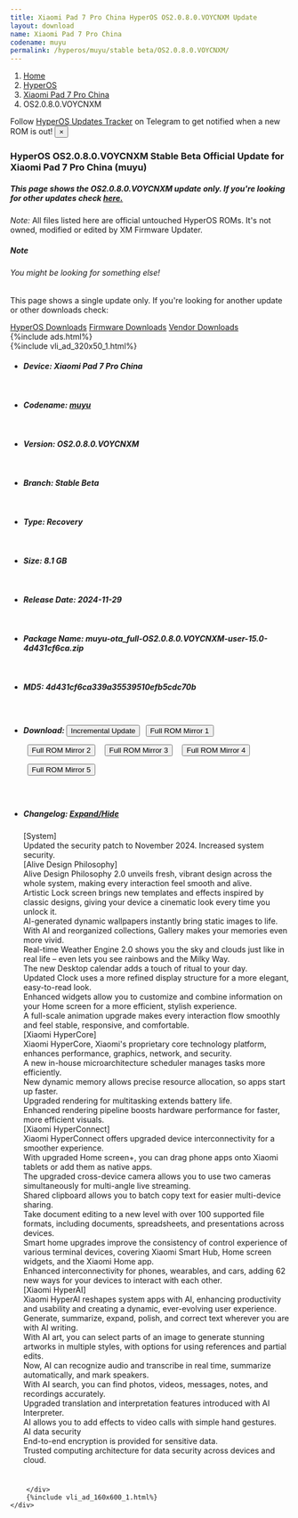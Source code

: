 ```yaml
---
title: Xiaomi Pad 7 Pro China HyperOS OS2.0.8.0.VOYCNXM Update
layout: download
name: Xiaomi Pad 7 Pro China
codename: muyu
permalink: /hyperos/muyu/stable beta/OS2.0.8.0.VOYCNXM/
---
```

<nav aria-label="breadcrumb">
    <ol class="breadcrumb">
        <li class="breadcrumb-item"><a href="/">Home</a></li>
        <li class="breadcrumb-item"><a href="/hyperos/">HyperOS</a></li>
        <li class="breadcrumb-item"><a href="/hyperos/muyu/">Xiaomi Pad 7 Pro China</a></li>
        <li class="breadcrumb-item active" aria-current="page">OS2.0.8.0.VOYCNXM</li>
    </ol>
</nav>
<div class="alert alert-primary alert-dismissible fade show" role="alert">
    Follow <a href="https://t.me/MIUIUpdatesTracker" class="alert-link">HyperOS Updates Tracker</a> on Telegram to get
    notified when a new ROM is out!
    <button type="button" class="close" data-dismiss="alert" aria-label="Close">
        <span aria-hidden="true">&times;</span>
    </button>
</div>
<div class="col-12 mx-auto">
    <h3 class="title bg-light p-2 rounded">HyperOS OS2.0.8.0.VOYCNXM Stable Beta Official Update for Xiaomi Pad 7 Pro China (muyu)</h3>
    <h5>This page shows the OS2.0.8.0.VOYCNXM update only. If you're looking for other updates check
        <a href="/hyperos/muyu/">here.</a></h5>
    <p><i>Note: </i>All files listed here are official untouched HyperOS ROMs.
        It's not owned, modified or edited by XM Firmware Updater.</p>
    <div class="card">
        <div class="card-body">
            <h5 class="card-title">Note</h5>
            <h6 class="card-subtitle mb-2 text-muted">You might be looking for something else!</h6>
            <p class="card-text">This page shows a single update only.
                If you're looking for another update or other downloads check:</p>
            <a href="/hyperos/" class="card-link">HyperOS Downloads</a>
            <a href="/firmware/" class="card-link">Firmware Downloads</a>
            <a href="/vendor/" class="card-link">Vendor Downloads</a>
        </div>
    </div>
    {%include ads.html%}
    <div class="row justify-content-center">
        <div class="col-10" id="downloads">
                    <div class="card card-body">
            {%include vli_ad_320x50_1.html%}
            <ul class="list-unstyled">
                <li style="padding-bottom: 10px;">
                    <h5><b>Device: </b>Xiaomi Pad 7 Pro China</h5>
                </li>
                <li style="padding-bottom: 10px;">
                    <h5><b>Codename: </b> <a href="/hyperos/muyu/" target="_blank">muyu</a> </h5>
                </li>
                <li style="padding-bottom: 10px;">
                    <h5><b>Version: </b>OS2.0.8.0.VOYCNXM</h5>
                </li>
                <li style="padding-bottom: 10px;">
                    <h5><b>Branch: </b>Stable Beta</h5>
                </li>
                <li style="padding-bottom: 10px;">
                    <h5><b>Type: </b>Recovery</h5>
                </li>
                <li style="padding-bottom: 10px;">
                    <h5><b>Size: </b>8.1 GB</h5>
                </li>
                <li style="padding-bottom: 10px;">
                    <h5><b>Release Date: </b>2024-11-29</h5>
                </li>
                <li style="padding-bottom: 10px;">
                    <h5><b>Package Name: </b><span id="filename" class="text-dark">muyu-ota_full-OS2.0.8.0.VOYCNXM-user-15.0-4d431cf6ca.zip</span></h5>
                </li>
                <li style="padding-bottom: 10px;">
                    <h5><b>MD5: </b><span id="md5" class="text-muted">4d431cf6ca339a35539510efb5cdc70b</span></h5>
                </li>
                <li style="padding-bottom: 10px;">
                    <h5><b>Download: </b><button type="button" id="incremental_download" class="btn btn-warning" onclick="window.open('https://bigota.d.miui.com/OS2.0.8.0.VOYCNXM/muyu-ota_incremental-OS2.0.7.0.VOYCNXM-OS2.0.8.0.VOYCNXM-user-15.0-3659223444.zip', '_blank');"><i class="fa fa-download"></i> Incremental Update</button> <button type="button" id="download" class="btn btn-primary" style="margin: 7px;" onclick="window.open('https://cdnorg.d.miui.com/OS2.0.8.0.VOYCNXM/muyu-ota_full-OS2.0.8.0.VOYCNXM-user-15.0-4d431cf6ca.zip', '_blank');"><i class="fa fa-download"></i> Full ROM Mirror 1</button> <button type="button" id="download" class="btn btn-primary" style="margin: 7px;" onclick="window.open('https://bkt-sgp-miui-ota-update-alisgp.oss-ap-southeast-1.aliyuncs.com/OS2.0.8.0.VOYCNXM/muyu-ota_full-OS2.0.8.0.VOYCNXM-user-15.0-4d431cf6ca.zip', '_blank');"><i class="fa fa-download"></i> Full ROM Mirror 2</button> <button type="button" id="download" class="btn btn-primary" style="margin: 7px;" onclick="window.open('https://bn.d.miui.com/OS2.0.8.0.VOYCNXM/muyu-ota_full-OS2.0.8.0.VOYCNXM-user-15.0-4d431cf6ca.zip', '_blank');"><i class="fa fa-download"></i> Full ROM Mirror 3</button> <button type="button" id="download" class="btn btn-primary" style="margin: 7px;" onclick="window.open('https://bigota.d.miui.com/OS2.0.8.0.VOYCNXM/muyu-ota_full-OS2.0.8.0.VOYCNXM-user-15.0-4d431cf6ca.zip', '_blank');"><i class="fa fa-download"></i> Full ROM Mirror 4</button> <button type="button" id="download" class="btn btn-primary" style="margin: 7px;" onclick="window.open('https://hugeota.d.miui.com/OS2.0.8.0.VOYCNXM/muyu-ota_full-OS2.0.8.0.VOYCNXM-user-15.0-4d431cf6ca.zip', '_blank');"><i class="fa fa-download"></i> Full ROM Mirror 5</button></h5>
                </li>
                <li style="padding-bottom: 10px;">
                    <h5><b>Changelog: </b><a href="#muyu_1_changelog" data-toggle="collapse" role="button"
                            aria-expanded="false" aria-controls="muyu_1_changelog"> <i class="fa fa-arrow-down"
                                aria-hidden="true"></i> Expand/Hide</a></h5>
                    <div class="collapse" id="muyu_1_changelog">
                        <p id="changelog_text">[System]<br>Updated the security patch to November 2024. Increased system security.<br>[Alive Design Philosophy]<br>Alive Design Philosophy 2.0 unveils fresh, vibrant design across the whole system, making every interaction feel smooth and alive.<br>Artistic Lock screen brings new templates and effects inspired by classic designs, giving your device a cinematic look every time you unlock it.<br>AI-generated dynamic wallpapers instantly bring static images to life.<br>With AI and reorganized collections, Gallery makes your memories even more vivid.<br>Real-time Weather Engine 2.0 shows you the sky and clouds just like in real life – even lets you see rainbows and the Milky Way.<br>The new Desktop calendar adds a touch of ritual to your day.<br>Updated Clock uses a more refined display structure for a more elegant, easy-to-read look.<br>Enhanced widgets allow you to customize and combine information on your Home screen for a more efficient, stylish experience.<br>A full-scale animation upgrade makes every interaction flow smoothly and feel stable, responsive, and comfortable.<br>[Xiaomi HyperCore]<br>Xiaomi HyperCore, Xiaomi's proprietary core technology platform, enhances performance, graphics, network, and security.<br>A new in-house microarchitecture scheduler manages tasks more efficiently.<br>New dynamic memory allows precise resource allocation, so apps start up faster.<br>Upgraded rendering for multitasking extends battery life.<br>Enhanced rendering pipeline boosts hardware performance for faster, more efficient visuals.<br>[Xiaomi HyperConnect]<br>Xiaomi HyperConnect offers upgraded device interconnectivity for a smoother experience.<br>With upgraded Home screen+, you can drag phone apps onto Xiaomi tablets or add them as native apps.<br>The upgraded cross-device camera allows you to use two cameras simultaneously for multi-angle live streaming.<br>Shared clipboard allows you to batch copy text for easier multi-device sharing.<br>Take document editing to a new level with over 100 supported file formats, including documents, spreadsheets, and presentations across devices.<br>Smart home upgrades improve the consistency of control experience of various terminal devices, covering Xiaomi Smart Hub, Home screen widgets, and the Xiaomi Home app.<br>Enhanced interconnectivity for phones, wearables, and cars, adding 62 new ways for your devices to interact with each other.<br>[Xiaomi HyperAI]<br>Xiaomi HyperAI reshapes system apps with AI, enhancing productivity and usability and creating a dynamic, ever-evolving user experience.<br>Generate, summarize, expand, polish, and correct text wherever you are with AI writing.<br>With AI art, you can select parts of an image to generate stunning artworks in multiple styles, with options for using references and partial edits.<br>Now, AI can recognize audio and transcribe in real time, summarize automatically, and mark speakers.<br>With AI search, you can find photos, videos, messages, notes, and recordings accurately.<br>Upgraded translation and interpretation features introduced with AI Interpreter.<br>AI allows you to add effects to video calls with simple hand gestures.<br>AI data security<br>End-to-end encryption is provided for sensitive data.<br>Trusted computing architecture for data security across devices and cloud.</p>
                    </div>
                </li>
            </ul>
        </div>

        </div>
        {%include vli_ad_160x600_1.html%}
    </div>
</div>
